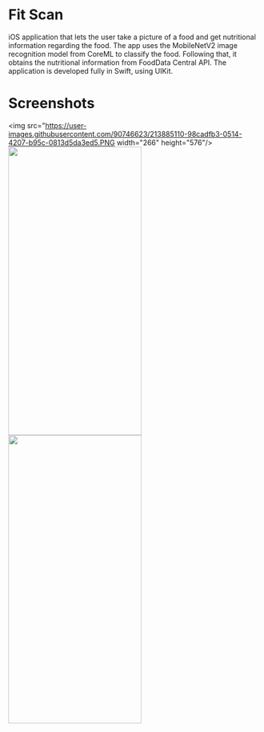 # Fit Scan

iOS application that lets the user take a picture of a food and get nutritional information regarding the food. The app uses the MobileNetV2 image
recognition model from CoreML to classify the food. Following that, it obtains the nutritional information from FoodData Central API. The application 
is developed fully in Swift, using UIKit. 

# Screenshots

<img src="https://user-images.githubusercontent.com/90746623/213885110-98cadfb3-0514-4207-b95c-0813d5da3ed5.PNG width="266" height="576"/><img src="https://user-images.githubusercontent.com/90746623/213885113-ea962f6c-28ed-4032-b2f5-396856498884.PNG" width="266" height="576"/><img src="https://user-images.githubusercontent.com/90746623/213885114-8fc1401d-62cb-4adb-918a-d1548bf4e020.PNG" width="266" height="576"/>
